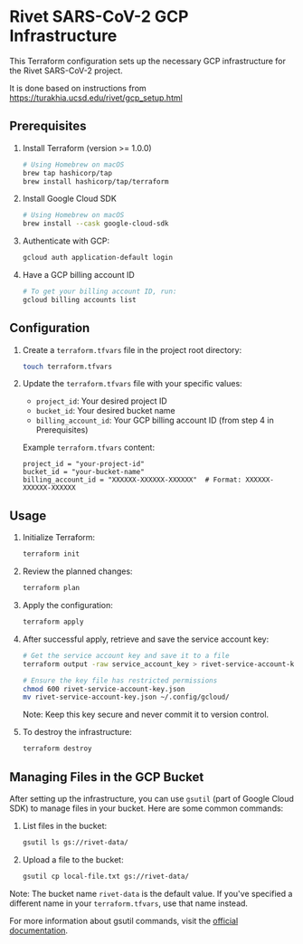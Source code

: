# Rivet SARS-CoV-2 GCP Infrastructure

This Terraform configuration sets up the necessary GCP infrastructure for the Rivet SARS-CoV-2 project.

It is done based on instructions from https://turakhia.ucsd.edu/rivet/gcp_setup.html

## Prerequisites

1. Install Terraform (version >= 1.0.0)
   ```bash
   # Using Homebrew on macOS
   brew tap hashicorp/tap
   brew install hashicorp/tap/terraform
   ```

2. Install Google Cloud SDK
   ```bash
   # Using Homebrew on macOS
   brew install --cask google-cloud-sdk
   ```

3. Authenticate with GCP:
   ```bash
   gcloud auth application-default login
   ```

4. Have a GCP billing account ID
   ```bash
   # To get your billing account ID, run:
   gcloud billing accounts list
   ```

## Configuration

1. Create a `terraform.tfvars` file in the project root directory:
   ```bash
   touch terraform.tfvars
   ```

2. Update the `terraform.tfvars` file with your specific values:
   - `project_id`: Your desired project ID
   - `bucket_id`: Your desired bucket name
   - `billing_account_id`: Your GCP billing account ID (from step 4 in Prerequisites)

   Example `terraform.tfvars` content:
   ```hcl
   project_id = "your-project-id"
   bucket_id = "your-bucket-name"
   billing_account_id = "XXXXXX-XXXXXX-XXXXXX"  # Format: XXXXXX-XXXXXX-XXXXXX
   ```

## Usage

1. Initialize Terraform:
   ```bash
   terraform init
   ```

2. Review the planned changes:
   ```bash
   terraform plan
   ```

3. Apply the configuration:
   ```bash
   terraform apply
   ```

4. After successful apply, retrieve and save the service account key:
   ```bash
   # Get the service account key and save it to a file
   terraform output -raw service_account_key > rivet-service-account-key.json
   
   # Ensure the key file has restricted permissions
   chmod 600 rivet-service-account-key.json
   mv rivet-service-account-key.json ~/.config/gcloud/
   ```

   Note: Keep this key secure and never commit it to version control.


4. To destroy the infrastructure:
   ```bash
   terraform destroy
   ```

## Managing Files in the GCP Bucket

After setting up the infrastructure, you can use `gsutil` (part of Google Cloud SDK) to manage files in your bucket. Here are some common commands:

1. List files in the bucket:
   ```bash
   gsutil ls gs://rivet-data/
   ```

2. Upload a file to the bucket:
   ```bash
   gsutil cp local-file.txt gs://rivet-data/
   ```

Note: The bucket name `rivet-data` is the default value. If you've specified a different name in your `terraform.tfvars`, use that name instead.

For more information about gsutil commands, visit the [official documentation](https://cloud.google.com/storage/docs/gsutil/commands).
